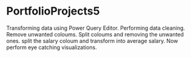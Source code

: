 # PortfolioProjects5
Transforming data using Power Query Editor.
Performing data cleaning.
Remove unwanted coloums.
Split coloums and removing the unwanted ones.
split the salary coloum and transform into average salary.
Now perform eye catching visualizations.
